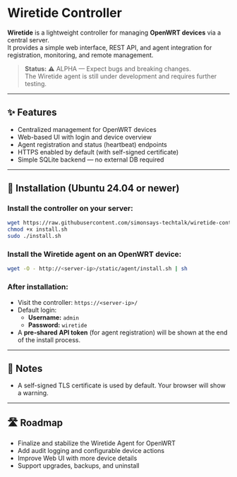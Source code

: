 # Wiretide Controller

**Wiretide** is a lightweight controller for managing **OpenWRT devices** via a central server.  
It provides a simple web interface, REST API, and agent integration for registration, monitoring, and remote management.

> **Status:** ⚠️ ALPHA — Expect bugs and breaking changes.  
> The Wiretide agent is still under development and requires further testing.

---

## ✨ Features

- Centralized management for OpenWRT devices
- Web-based UI with login and device overview
- Agent registration and status (heartbeat) endpoints
- HTTPS enabled by default (with self-signed certificate)
- Simple SQLite backend — no external DB required

---

## 🚀 Installation (Ubuntu 24.04 or newer)

### Install the controller on your server:

```bash
wget https://raw.githubusercontent.com/simonsays-techtalk/wiretide-controller/main/install.sh -O install.sh
chmod +x install.sh
sudo ./install.sh
```

### Install the Wiretide agent on an OpenWRT device:

```bash
wget -O - http://<server-ip>/static/agent/install.sh | sh
```

### After installation:

- Visit the controller: `https://<server-ip>/`
- Default login:
  - **Username:** `admin`
  - **Password:** `wiretide`
- A **pre-shared API token** (for agent registration) will be shown at the end of the install process.

---

## 🔐 Notes

- A self-signed TLS certificate is used by default. Your browser will show a warning.

---

## 🛣️ Roadmap

- Finalize and stabilize the Wiretide Agent for OpenWRT
- Add audit logging and configurable device actions
- Improve Web UI with more device details
- Support upgrades, backups, and uninstall

